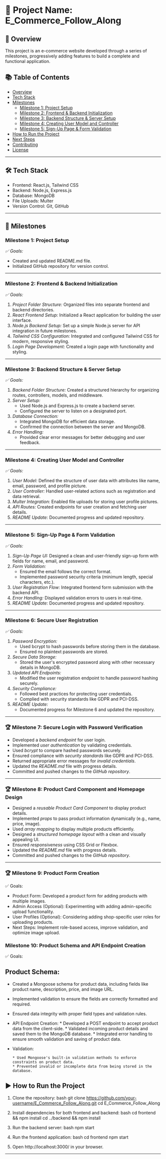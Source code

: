 # 📌 Project Name: E_Commerce_Follow_Along

## 🚀 Overview
This project is an e-commerce website developed through a series of milestones, progressively adding features to build a complete and functional application.

## 📚 Table of Contents
- [Overview](#-overview)
- [Tech Stack](#-tech-stack)
- [Milestones](#-milestones)
  - [Milestone 1: Project Setup](#milestone-1-project-setup)
  - [Milestone 2: Frontend & Backend Initialization](#milestone-2-frontend--backend-initialization)
  - [Milestone 3: Backend Structure & Server Setup](#milestone-3-backend-structure--server-setup)
  - [Milestone 4: Creating User Model and Controller](#milestone-4-creating-user-model-and-controller)
  - [Milestone 5: Sign-Up Page & Form Validation](#milestone-5-sign-up-page--form-validation)
- [How to Run the Project](#-how-to-run-the-project)
- [Next Steps](#-next-steps)
- [Contributing](#-contributing)
- [License](#-license)

---

## 🛠 Tech Stack
- Frontend: React.js, Tailwind CSS
- Backend: Node.js, Express.js
- Database: MongoDB
- File Uploads: Multer
- Version Control: Git, GitHub

---

## 📌 Milestones

### Milestone 1: Project Setup
*✅ Goals:*
- Created and updated README.md file.
- Initialized GitHub repository for version control.

---

### Milestone 2: Frontend & Backend Initialization
*✅ Goals:*
1. *Project Folder Structure:* Organized files into separate frontend and backend directories.
2. *React Frontend Setup:* Initialized a React application for building the user interface.
3. *Node.js Backend Setup:* Set up a simple Node.js server for API integration in future milestones.
4. *Tailwind CSS Configuration:* Integrated and configured Tailwind CSS for modern, responsive styling.
5. *Login Page Development:* Created a login page with functionality and styling.

---

### Milestone 3: Backend Structure & Server Setup
*✅ Goals:*
1. *Backend Folder Structure:* Created a structured hierarchy for organizing routes, controllers, models, and middleware.
2. *Server Setup:*
   - Used Node.js and Express.js to create a backend server.
   - Configured the server to listen on a designated port.
3. *Database Connection:*
   - Integrated MongoDB for efficient data storage.
   - Confirmed the connection between the server and MongoDB.
4. *Error Handling:*
   - Provided clear error messages for better debugging and user feedback.

---

### Milestone 4: Creating User Model and Controller
*✅ Goals:*
1. *User Model:* Defined the structure of user data with attributes like name, email, password, and profile picture.
2. *User Controller:* Handled user-related actions such as registration and data retrieval.
3. *Multer Integration:* Enabled file uploads for storing user profile pictures.
4. *API Routes:* Created endpoints for user creation and fetching user details.
5. *README Update:* Documented progress and updated repository.

---

### Milestone 5: Sign-Up Page & Form Validation
*✅ Goals:*
1. *Sign-Up Page UI:* Designed a clean and user-friendly sign-up form with fields for name, email, and password.
2. *Form Validation:*
   - Ensured the email follows the correct format.
   - Implemented password security criteria (minimum length, special characters, etc.).
3. *User Registration Flow:* Integrated frontend form submission with the backend API.
4. *Error Handling:* Displayed validation errors to users in real-time.
5. *README Update:* Documented progress and updated repository.

---

 ### Milestone 6: Secure User Registration
*✅ Goals:*
1. *Password Encryption:*
   - Used bcrypt to hash passwords before storing them in the database.
   - Ensured no plaintext passwords are stored.
2. *Secure Data Storage:*
   - Stored the user's encrypted password along with other necessary details in MongoDB.
3. *Updated API Endpoints:*
   - Modified the user registration endpoint to handle password hashing securely.
4. *Security Compliance:*
   - Followed best practices for protecting user credentials.
   - Complied with security standards like GDPR and PCI-DSS.
5. *README Update:*
   - Documented progress for Milestone 6 and updated the repository.

---

### 🏆 Milestone 7: Secure Login with Password Verification
- Developed a *backend endpoint* for user login.
- Implemented *user authentication* by validating credentials.
- Used *bcrypt* to compare hashed passwords securely.
- Ensured compliance with *security standards* like GDPR and PCI-DSS.
- Returned appropriate error messages for *invalid credentials*.
- Updated the *README.md* file with progress details.
- Committed and pushed changes to the *GitHub repository*.


---

### 🏆 Milestone 8: Product Card Component and Homepage Design
- Designed a *reusable Product Card Component* to display product details.
- Implemented *props* to pass product information dynamically (e.g., name, price, image).
- Used *array mapping* to display multiple products efficiently.
- Designed a *structured homepage layout* with a clean and visually appealing UI.
- Ensured *responsiveness* using CSS Grid or Flexbox.
- Updated the *README.md* file with progress details.
- Committed and pushed changes to the *GitHub repository*.

---
### 🏆 Milestone 9: Product Form Creation
✅ Goals:

- Product Form: Developed a product form for adding products with multiple images.
- Admin Access (Optional): Experimenting with adding admin-specific upload functionality.
- User Profiles (Optional): Considering adding shop-specific user roles for uploading products.
- Next Steps: Implement role-based access, improve validation, and optimize image upload.

### Milestone 10: Product Schema and API Endpoint Creation  
✅ Goals:

## Product Schema:

- Created a Mongoose schema for product data, including fields like product name, description, price, and image URL.
- Implemented validation to ensure the fields are correctly formatted and required.
- Ensured data integrity with proper field types and validation rules.
- API Endpoint Creation:
      * Developed a POST endpoint to accept product data from the client-side.
      * Validated incoming product details and saved them to the MongoDB database.
      * Integrated error handling to ensure smooth validation and saving of product data.
- Validation:

      * Used Mongoose's built-in validation methods to enforce constraints on product data.
      * Prevented invalid or incomplete data from being stored in the database. 


## ▶ How to Run the Project
1. Clone the repository:
   bash
   git clone https://github.com/your-username/E_Commerce_Follow_Along.git
   cd E_Commerce_Follow_Along
   
2. Install dependencies for both frontend and backend:
   bash
   cd frontend && npm install
   cd ../backend && npm install
   
3. Run the backend server:
   bash
   npm start
   
4. Run the frontend application:
   bash
   cd frontend
   npm start
   
5. Open http://localhost:3000/ in your browser.

---



